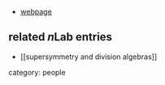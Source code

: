 
* [webpage](http://physics.usc.edu/~bars/)

## related $n$Lab entries

* [[supersymmetry and division algebras]]

category: people